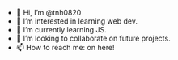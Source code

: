 - 👋 Hi, I’m @tnh0820
- 👀 I’m interested in learning web dev. 
- 🌱 I’m currently learning JS.
- 💞️ I’m looking to collaborate on future projects.
- 📫 How to reach me: on here!

<!---
tnh0820/tnh0820 is a ✨ special ✨ repository because its `README.md` (this file) appears on your GitHub profile.
You can click the Preview link to take a look at your changes.
--->
